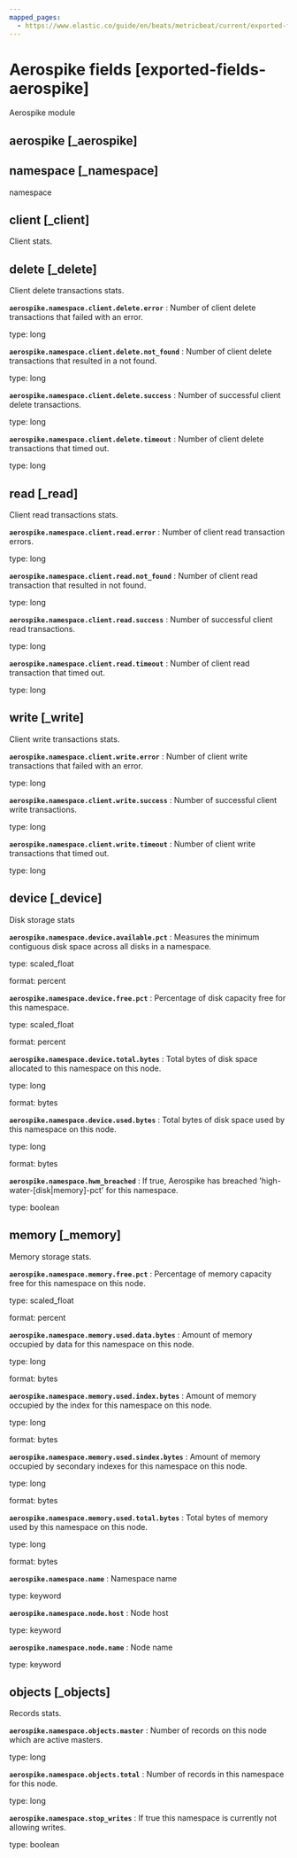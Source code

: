 ```yaml
---
mapped_pages:
  - https://www.elastic.co/guide/en/beats/metricbeat/current/exported-fields-aerospike.html
---
```


<!-- This file is generated! See scripts/generate_fields_docs.py -->

# Aerospike fields [exported-fields-aerospike]

Aerospike module

## aerospike [_aerospike]



## namespace [_namespace]

namespace

## client [_client]

Client stats.

## delete [_delete]

Client delete transactions stats.

**`aerospike.namespace.client.delete.error`**
:   Number of client delete transactions that failed with an error.

type: long


**`aerospike.namespace.client.delete.not_found`**
:   Number of client delete transactions that resulted in a not found.

type: long


**`aerospike.namespace.client.delete.success`**
:   Number of successful client delete transactions.

type: long


**`aerospike.namespace.client.delete.timeout`**
:   Number of client delete transactions that timed out.

type: long


## read [_read]

Client read transactions stats.

**`aerospike.namespace.client.read.error`**
:   Number of client read transaction errors.

type: long


**`aerospike.namespace.client.read.not_found`**
:   Number of client read transaction that resulted in not found.

type: long


**`aerospike.namespace.client.read.success`**
:   Number of successful client read transactions.

type: long


**`aerospike.namespace.client.read.timeout`**
:   Number of client read transaction that timed out.

type: long


## write [_write]

Client write transactions stats.

**`aerospike.namespace.client.write.error`**
:   Number of client write transactions that failed with an error.

type: long


**`aerospike.namespace.client.write.success`**
:   Number of successful client write transactions.

type: long


**`aerospike.namespace.client.write.timeout`**
:   Number of client write transactions that timed out.

type: long


## device [_device]

Disk storage stats

**`aerospike.namespace.device.available.pct`**
:   Measures the minimum contiguous disk space across all disks in a namespace.

type: scaled_float

format: percent


**`aerospike.namespace.device.free.pct`**
:   Percentage of disk capacity free for this namespace.

type: scaled_float

format: percent


**`aerospike.namespace.device.total.bytes`**
:   Total bytes of disk space allocated to this namespace on this node.

type: long

format: bytes


**`aerospike.namespace.device.used.bytes`**
:   Total bytes of disk space used by this namespace on this node.

type: long

format: bytes


**`aerospike.namespace.hwm_breached`**
:   If true, Aerospike has breached 'high-water-[disk|memory]-pct' for this namespace.

type: boolean


## memory [_memory]

Memory storage stats.

**`aerospike.namespace.memory.free.pct`**
:   Percentage of memory capacity free for this namespace on this node.

type: scaled_float

format: percent


**`aerospike.namespace.memory.used.data.bytes`**
:   Amount of memory occupied by data for this namespace on this node.

type: long

format: bytes


**`aerospike.namespace.memory.used.index.bytes`**
:   Amount of memory occupied by the index for this namespace on this node.

type: long

format: bytes


**`aerospike.namespace.memory.used.sindex.bytes`**
:   Amount of memory occupied by secondary indexes for this namespace on this node.

type: long

format: bytes


**`aerospike.namespace.memory.used.total.bytes`**
:   Total bytes of memory used by this namespace on this node.

type: long

format: bytes


**`aerospike.namespace.name`**
:   Namespace name

type: keyword


**`aerospike.namespace.node.host`**
:   Node host

type: keyword


**`aerospike.namespace.node.name`**
:   Node name

type: keyword


## objects [_objects]

Records stats.

**`aerospike.namespace.objects.master`**
:   Number of records on this node which are active masters.

type: long


**`aerospike.namespace.objects.total`**
:   Number of records in this namespace for this node.

type: long


**`aerospike.namespace.stop_writes`**
:   If true this namespace is currently not allowing writes.

type: boolean


